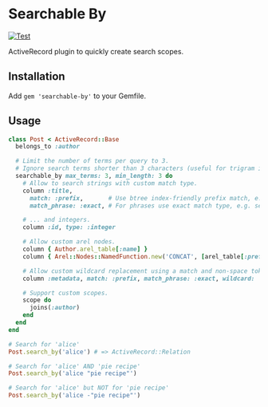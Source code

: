 # Searchable By

[![Test](https://github.com/bsm/searchable-by/actions/workflows/test.yml/badge.svg)](https://github.com/bsm/searchable-by/actions/workflows/test.yml)

ActiveRecord plugin to quickly create search scopes.

## Installation

Add `gem 'searchable-by'` to your Gemfile.

## Usage

```ruby
class Post < ActiveRecord::Base
  belongs_to :author

  # Limit the number of terms per query to 3.
  # Ignore search terms shorter than 3 characters (useful for trigram indexes).
  searchable_by max_terms: 3, min_length: 3 do
    # Allow to search strings with custom match type.
    column :title,
      match: :prefix,       # Use btree index-friendly prefix match, e.g. `ILIKE 'term%'` instead of default `ILIKE '%term%'`.
      match_phrase: :exact, # For phrases use exact match type, e.g. searching for `"My Post"` will query `WHERE LOWER(title) = 'my post'`.

    # ... and integers.
    column :id, type: :integer

    # Allow custom arel nodes.
    column { Author.arel_table[:name] }
    column { Arel::Nodes::NamedFunction.new('CONCAT', [arel_table[:prefix], arel_table[:suffix]]) }

    # Allow custom wildcard replacement using a match and non-space tokenizer e.g. searching for `"My* Post"` will query `ILIKE 'my% post'`.
    column :metadata, match: :prefix, match_phrase: :exact, wildcard: '*', tokenizer: :downcase

    # Support custom scopes.
    scope do
      joins(:author)
    end
  end
end

# Search for 'alice'
Post.search_by('alice') # => ActiveRecord::Relation

# Search for 'alice' AND 'pie recipe'
Post.search_by('alice "pie recipe"')

# Search for 'alice' but NOT for 'pie recipe'
Post.search_by('alice -"pie recipe"')
```
